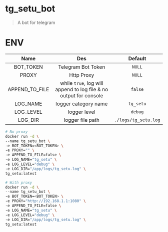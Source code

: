 # tg_setu_bot
> A bot for telegram  

# ENV

|Name|Des|Default|
|:--:|:--:|:--:|
|BOT_TOKEN|Telegram Bot Token|`NULL`|
|PROXY|Http Proxy|`NULL`|
|APPEND_TO_FILE|while `true`, log will append to log file & no output for console|`false`|
|LOG_NAME|logger category name|`tg_setu`|
|LOG_LEVEL|logger level|`debug`|
|LOG_DIR|logger file path|`./logs/tg_setu.log`|

```bash
# No proxy
docker run -d \
--name tg_setu_bot \
-e BOT_TOKEN=<BOT_TOKEN> \
-e PROXY="" \
-e APPEND_TO_FILE=false \
-e LOG_NAME="tg_setu" \
-e LOG_LEVEL="debug" \
-e LOG_DIR="/app/logs/tg_setu.log" \
tg_setu:latest

# With proxy
docker run -d \
--name tg_setu_bot \
-e BOT_TOKEN=<BOT_TOKEN> \
-e PROXY="http://192.168.1.1:1080" \
-e APPEND_TO_FILE=false \
-e LOG_NAME="tg_setu" \
-e LOG_LEVEL="debug" \
-e LOG_DIR="/app/logs/tg_setu.log" \
tg_setu:latest
```